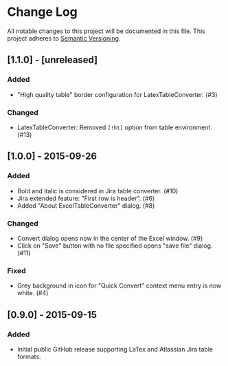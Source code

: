 # Change Log
All notable changes to this project will be documented in this file.
This project adheres to [Semantic Versioning](http://semver.org/).

## [1.1.0] - [unreleased]

### Added
- "High quality table" border configuration for LatexTableConverter. (#3)

### Changed
- LatexTableConverter: Removed `[!ht]` option from table environment. (#13)

## [1.0.0] - 2015-09-26

### Added
- Bold and italic is considered in Jira table converter. (#10)
- Jira extended feature: "First row is header". (#6)
- Added "About ExcelTableConverter" dialog. (#8)

### Changed
- Convert dialog opens now in the center of the Excel window. (#9)
- Click on "Save" button with no file specified opens "save file" dialog. (#11)

### Fixed
- Grey background in icon for "Quick Convert" context menu entry is now white. (#4)

## [0.9.0] - 2015-09-15
### Added
- Initial public GitHub release supporting LaTex and Atlassian Jira table formats.